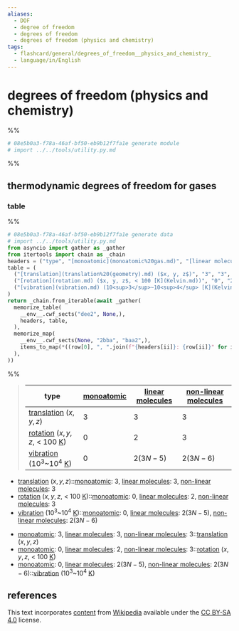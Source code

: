 ```yaml
---
aliases:
  - DOF
  - degree of freedom
  - degrees of freedom
  - degrees of freedom (physics and chemistry)
tags:
  - flashcard/general/degrees_of_freedom__physics_and_chemistry_
  - language/in/English
---
```


# degrees of freedom (physics and chemistry)

%%

```Python
# 08e5b0a3-f78a-46af-bf50-eb9b12f7fa1e generate module
# import ../../tools/utility.py.md
```

%%

## thermodynamic degrees of freedom for gases

### table

%%

```Python
# 08e5b0a3-f78a-46af-bf50-eb9b12f7fa1e generate data
# import ../../tools/utility.py.md
from asyncio import gather as _gather
from itertools import chain as _chain
headers = ("type", "[monoatomic](monoatomic%20gas.md)", "[linear molecules](linear%20molecular%20geometry.md)", "[non-linear molecules](molecular%20geometry.md)",)
table = (
  ("[translation](translation%20(geometry).md) ($x, y, z$)", "3", "3", "3",),
  ("[rotation](rotation.md) ($x, y, z$, < 100 [K](Kelvin.md))", "0", "2", "3",),
  ("[vibration](vibration.md) (10<sup>3</sup>~10<sup>4</sup> [K](Kelvin.md))", "0", "$2(3N - 5)$", "$2(3N - 6)$",),
)
return _chain.from_iterable(await _gather(
  memorize_table(
    __env__.cwf_sects("dee2", None,),
    headers, table,
  ),
  memorize_map(
    __env__.cwf_sects(None, "2bba", "baa2",),
    items_to_map(*((row[0], ", ".join(f"{headers[ii]}: {row[ii]}" for ii in range(1, 4)),) for row in table)),
  ),
))
```

%%

<!--08e5b0a3-f78a-46af-bf50-eb9b12f7fa1e generate section="dee2"--><!-- The following content is generated at 2023-12-17T18:44:27.093167+08:00. Any edits will be overridden! -->

> | type | [monoatomic](monoatomic%20gas.md) | [linear molecules](linear%20molecular%20geometry.md) | [non-linear molecules](molecular%20geometry.md) |
> |-|-|-|-|
> | [translation](translation%20(geometry).md) ($x, y, z$) | 3 | 3 | 3 |
> | [rotation](rotation.md) ($x, y, z$, < 100 [K](Kelvin.md)) | 0 | 2 | 3 |
> | [vibration](vibration.md) (10<sup>3</sup>~10<sup>4</sup> [K](Kelvin.md)) | 0 | $2(3N - 5)$ | $2(3N - 6)$ |

<!--/08e5b0a3-f78a-46af-bf50-eb9b12f7fa1e-->

<!--08e5b0a3-f78a-46af-bf50-eb9b12f7fa1e generate section="2bba"--><!-- The following content is generated at 2024-01-04T20:17:51.551995+08:00. Any edits will be overridden! -->

- [translation](translation%20(geometry).md) ($x, y, z$)::[monoatomic](monoatomic%20gas.md): 3, [linear molecules](linear%20molecular%20geometry.md): 3, [non-linear molecules](molecular%20geometry.md): 3 <!--SR:!2024-12-30,291,330-->
- [rotation](rotation.md) ($x, y, z$, < 100 [K](Kelvin.md))::[monoatomic](monoatomic%20gas.md): 0, [linear molecules](linear%20molecular%20geometry.md): 2, [non-linear molecules](molecular%20geometry.md): 3 <!--SR:!2024-09-23,214,330-->
- [vibration](vibration.md) (10<sup>3</sup>~10<sup>4</sup> [K](Kelvin.md))::[monoatomic](monoatomic%20gas.md): 0, [linear molecules](linear%20molecular%20geometry.md): $2(3N - 5)$, [non-linear molecules](molecular%20geometry.md): $2(3N - 6)$ <!--SR:!2024-03-25,71,290-->

<!--/08e5b0a3-f78a-46af-bf50-eb9b12f7fa1e-->

<!--08e5b0a3-f78a-46af-bf50-eb9b12f7fa1e generate section="baa2"--><!-- The following content is generated at 2024-01-04T20:17:51.576010+08:00. Any edits will be overridden! -->

- [monoatomic](monoatomic%20gas.md): 3, [linear molecules](linear%20molecular%20geometry.md): 3, [non-linear molecules](molecular%20geometry.md): 3::[translation](translation%20(geometry).md) ($x, y, z$) <!--SR:!2024-10-09,226,330-->
- [monoatomic](monoatomic%20gas.md): 0, [linear molecules](linear%20molecular%20geometry.md): 2, [non-linear molecules](molecular%20geometry.md): 3::[rotation](rotation.md) ($x, y, z$, < 100 [K](Kelvin.md)) <!--SR:!2024-09-19,205,310-->
- [monoatomic](monoatomic%20gas.md): 0, [linear molecules](linear%20molecular%20geometry.md): $2(3N - 5)$, [non-linear molecules](molecular%20geometry.md): $2(3N - 6)$::[vibration](vibration.md) (10<sup>3</sup>~10<sup>4</sup> [K](Kelvin.md)) <!--SR:!2024-04-29,97,290-->

<!--/08e5b0a3-f78a-46af-bf50-eb9b12f7fa1e-->

## references

This text incorporates [content](https://en.wikipedia.org/wiki/degrees_of_freedom_(physics_and_chemistry)) from [Wikipedia](Wikipedia.md) available under the [CC BY-SA 4.0](https://creativecommons.org/licenses/by-sa/4.0/) license.
